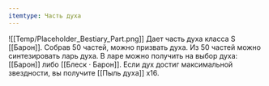```yaml
---
itemtype: Часть духа
---
```

![[Temp/Placeholder_Bestiary_Part.png]]
Дает часть духа класса S [[Барон]]. Собрав 50 частей, можно призвать духа. Из 50 частей можно синтезировать ларь духа. В ларе можно получить на выбор духа: [[Барон]] либо [[Блеск · Барон]]. Если дух достиг максимальной звездности, вы получите [[Пыль духа]] х16.
